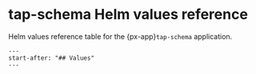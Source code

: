 ```{px-app-values} tap-schema
```

# tap-schema Helm values reference

Helm values reference table for the {px-app}`tap-schema` application.

```{include} ../../../applications/tap-schema/README.md
---
start-after: "## Values"
---
```
